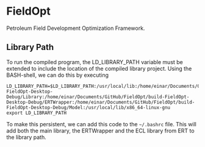 # FieldOpt
Petroleum Field Development Optimization Framework.

## Library Path
To run the compiled program, the LD_LIBRARY_PATH variable must be extended
to include the location of the compiled library project. Using the BASH-shell,
we can do this by executing

```
LD_LIBRARY_PATH=$LD_LIBRARY_PATH:/usr/local/lib:/home/einar/Documents/GitHub/FieldOpt/build-FieldOpt-Desktop-Debug/Library:/home/einar/Documents/GitHub/FieldOpt/build-FieldOpt-Desktop-Debug/ERTWrapper:/home/einar/Documents/GitHub/FieldOpt/build-FieldOpt-Desktop-Debug/Model:/usr/local/lib/x86_64-linux-gnu
export LD_LIBRARY_PATH
```

To make this persistent, we can add this code to the `~/.bashrc` file. This will add both the main library, the ERTWrapper and the ECL library from ERT to the library path.
